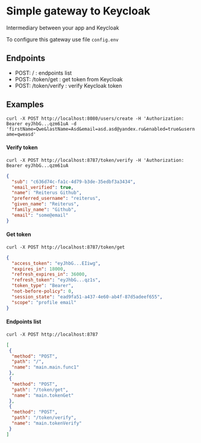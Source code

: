 # Simple gateway to Keycloak

Intermediary between your app and Keycloak

To configure this gateway use file `config.env`

## Endpoints

- POST: / : endpoints list
- POST: /token/get : get token from Keycloak
- POST: /token/verify : verify Keycloak token

## Examples
`curl -X POST http://localhost:8080/users/create -H 'Authorization: Bearer eyJhbG...qzm61uA -d 'firstName=Qwe&lastName=Asd&email=asd.asd@yandex.ru&enabled=true&username=qweasd'`

#### Verify token
`curl -X POST http://localhost:8787/token/verify -H 'Authorization: Bearer eyJhbG...qzm61uA`
```json
{
  "sub": "c636d74c-fa1c-4d79-b3de-35edbf3a3434",
  "email_verified": true,
  "name": "Reiterus Github",
  "preferred_username": "reiterus",
  "given_name": "Reiterus",
  "family_name": "Github",
  "email": "some@email"
}
```

#### Get token
`curl -X POST http://localhost:8787/token/get`
```json
{
  "access_token": "eyJhbG...EIiwg",
  "expires_in": 18000,
  "refresh_expires_in": 36000,
  "refresh_token": "eyJhbG...qz1s",
  "token_type": "Bearer",
  "not-before-policy": 0,
  "session_state": "ead9fa51-a437-4e60-ab4f-87d5adeef655",
  "scope": "profile email"
}
```

#### Endpoints list
`curl -X POST http://localhost:8787`
```json
[
 {
  "method": "POST",
  "path": "/",
  "name": "main.main.func1"
 },
 {
  "method": "POST",
  "path": "/token/get",
  "name": "main.tokenGet"
 },
 {
  "method": "POST",
  "path": "/token/verify",
  "name": "main.tokenVerify"
 }
]
```